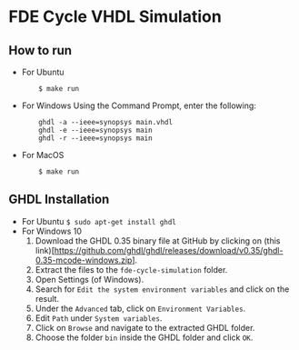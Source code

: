 # FDE Cycle VHDL Simulation

## How to run

* For Ubuntu
	```
		$ make run
	```
* For Windows
	Using the Command Prompt, enter the following:
	```
		ghdl -a --ieee=synopsys main.vhdl
		ghdl -e --ieee=synopsys main
		ghdl -r --ieee=synopsys main
	```
* For MacOS
	```
		$ make run
	```

## GHDL Installation

* For Ubuntu
	```$ sudo apt-get install ghdl```
* For Windows 10
	1. Download the GHDL 0.35 binary file at GitHub by clicking on (this link)[https://github.com/ghdl/ghdl/releases/download/v0.35/ghdl-0.35-mcode-windows.zip].
	2. Extract the files to the `fde-cycle-simulation` folder.
	4. Open Settings (of Windows).
	5. Search for `Edit the system environment variables` and click on the result.
	6. Under the `Advanced` tab, click on `Environment Variables`.
	7. Edit `Path` under `System variables`.
	8. Click on `Browse` and navigate to the extracted GHDL folder.
	9. Choose the folder `bin` inside the GHDL folder and click `OK`.